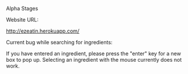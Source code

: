 Alpha Stages
 
Website URL:

http://ezeatin.herokuapp.com/

Current bug while searching for ingredients:

If you have entered an ingredient, please press the "enter" key for a new box to pop up.
Selecting an ingredient with the mouse currently does not work.
